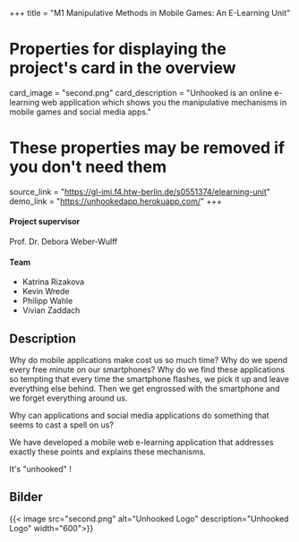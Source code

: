 +++
title = "M1 Manipulative Methods in Mobile Games: An E-Learning Unit"

# Properties for displaying the project's card in the overview
card_image = "second.png"
card_description = "Unhooked is an online e-learning web application which shows you the manipulative mechanisms in mobile games and social media apps."

# These properties may be removed if you don't need them
source_link = "https://gl-imi.f4.htw-berlin.de/s0551374/elearning-unit"
demo_link = "https://unhookedapp.herokuapp.com/"
+++

#### Project supervisor

Prof. Dr. Debora Weber-Wulff

#### Team
- Katrina Rizakova
- Kevin Wrede
- Philipp Wahle
- Vivian Zaddach

## Description

Why do mobile applications make cost us so much time? Why do we spend every free minute on our smartphones? Why do we find these applications so tempting that every time the smartphone flashes, we pick it up and leave everything else behind. Then we get engrossed with the smartphone and we forget everything around us.

Why can applications and social media applications do something that seems to cast a spell on us?

We have developed a mobile web e-learning application that addresses exactly these points and explains these mechanisms.


It's "unhooked" !

## Bilder

{{< image src="second.png" alt="Unhooked Logo" description="Unhooked Logo" width="600">}}
